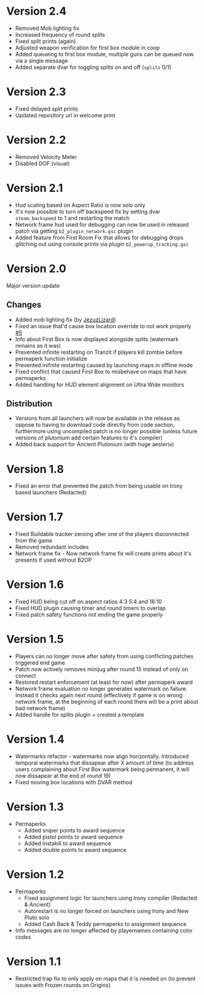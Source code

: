 # Version 2.4

- Removed Mob lighting fix
- Increased frequency of round splits
- Fixed split prints (again)
- Adjusted weapon verification for first box module in coop
- Added queueing to first box module, multiple guns can be queued now via a single message
- Added separate dvar for toggling splits on and off (`splits` 0/1)

# Version 2.3

- Fixed delayed split prints
- Updated repository url in welcome print

# Version 2.2

- Removed Velocity Meter
- Disabled DOF (visual)

# Version 2.1

- Hud scaling based on Aspect Ratio is now solo only
- It's now possible to turn off backspeed fix by setting dvar `steam_backspeed` to 1 and restarting the match
- Network frame hud used for debugging can now be used in released patch via getting `b2_plugin_network.gsc` plugin
- Added feature from First Room Fix that allows for debugging drops glitching out using console prints via plugin `b2_powerup_tracking.gsc`

# Version 2.0

Major version update

## Changes

- Added mob lighting fix (by [JezuzLizard](https://github.com/JezuzLizard/))
- Fixed an issue that'd cause box location override to not work properly [#5](https://github.com/B2ORG/T6-B2OP-PATCH/issues/5)
- Info about First Box is now displayed alongside splits (watermark remains as it was)
- Prevented infinite restarting on Tranzit if players kill zombie before permaperk function initialize
- Prevented inifnite restarting caused by launching maps in offline mode
- Fixed conflict that caused First Box to misbehave on maps that have permaperks
- Added handling for HUD element alignment on Ultra Wide monitors

## Distribution

- Versions from all launchers will now be available in the release as oppose to having to download code directly from code section, furthermore using uncompiled patch is no longer possible (unless future versions of plutonium add certain features to it's compiler)
- Added back support for Ancient Plutonium (with huge aesterix)

# Version 1.8

- Fixed an error that prevented the patch from being usable on Irony based launchers (Redacted)

# Version 1.7

- Fixed Buildable tracker zeroing after one of the players disconnected from the game
- Removed redundant includes
- Network frame fix - Now network frame fix will create prints about it's presents if used without B2OP

# Version 1.6

- Fixed HUD being cut off on aspect ratios 4:3 5:4 and 16:10
- Fixed HUD plugin causing timer and round timers to overlap
- Fixed patch safety functions not ending the game properly

# Version 1.5

- Players can no longer move after safety from using conflicting patches triggered end game
- Patch now actively removes minijug after round 15 instead of only on connect
- Restored restart enforcement (at least for now) after permaperk award
- Network frame evaluation no longer generates watermark on failure. Instead it checks again next round (effectively if game is on wrong network frame, at the beginning of each round there will be a print about bad network frame)
- Added handle for splits plugin + created a template

# Version 1.4

- Watermarks refactor - watermarks now align horizontally. Introduced temporal watermarks that dissapear after X amount of time (to address users complaining about First Box watermark being permanent, it will now dissapear at the end of round 19)
- Fixed moving box locations with DVAR method

# Version 1.3

- Permaperks
    * Added sniper points to award sequence
    * Added pistol points to award sequence
    * Added instakill to award sequence
    * Added double points to award sequence

# Version 1.2

- Permaperks
    * Fixed assignment logic for launchers using Irony compiler (Redacted & Ancient)
    * Autorestart is no longer forced on launchers using Irony and New Pluto solo
    * Added Cash Back & Teddy permaperks to assignment sequence
- Info messages are no longer affected by playernames containing color codes

# Version 1.1

- Restricted trap fix to only apply on maps that it is needed on (to prevent issues with Frozen rounds on Origins)
